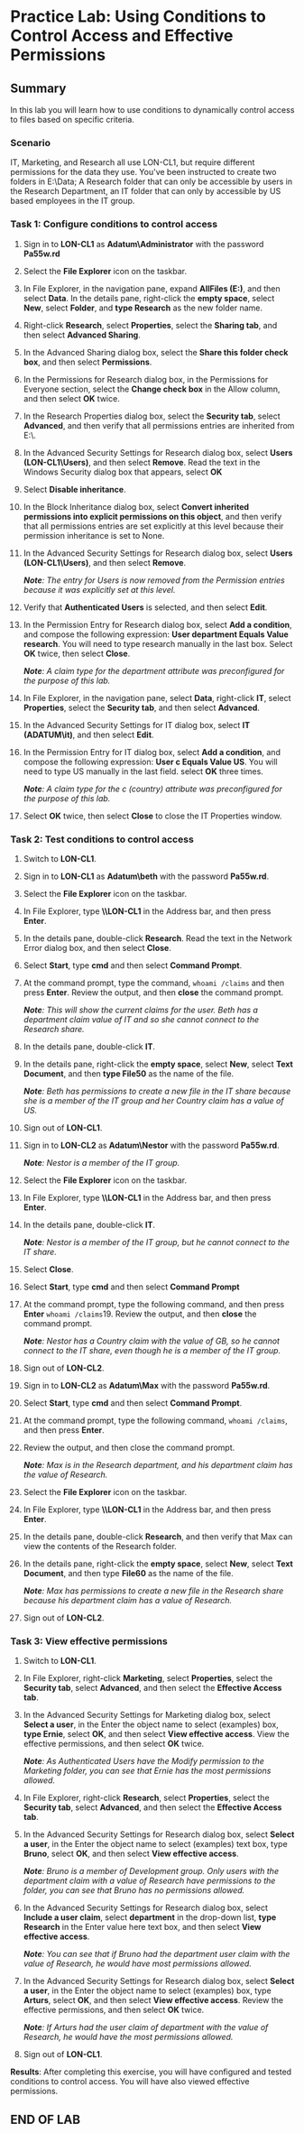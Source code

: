 # Practice Lab: Using Conditions to Control Access and Effective Permissions

## Summary

In this lab you will learn how to use conditions to dynamically control access to files based on specific criteria.

### Scenario

IT, Marketing, and Research all use LON-CL1, but require different permissions for the data they use. You've been instructed to create two folders in E:\\Data; A Research folder that can only be accessible by users in the Research Department, an IT folder that can only by accessible by US based employees in the IT group.

### Task 1: Configure conditions to control access

1. Sign in to **LON-CL1** as **Adatum\\Administrator** with the password
    **Pa55w.rd**

1. Select the **File Explorer** icon on the taskbar.

1. In File Explorer, in the navigation pane, expand **AllFiles (E:)**, and
    then select **Data**. In the details pane, right-click the **empty space**,
    select **New**, select **Folder**, and **type Research** as the new folder
    name.

1. Right-click **Research**, select **Properties**, select the **Sharing tab**,
    and then select **Advanced Sharing**.

1. In the Advanced Sharing dialog box, select the **Share this folder check
    box**, and then select **Permissions**.

1. In the Permissions for Research dialog box, in the Permissions for Everyone
    section, select the **Change check box** in the Allow column, and then select
    **OK** twice.

1. In the Research Properties dialog box, select the **Security tab**, select
    **Advanced**, and then verify that all permissions entries are inherited
    from E:\\.

1. In the Advanced Security Settings for Research dialog box, select **Users
    (LON-CL1\\Users)**, and then select **Remove**. Read the text in the Windows
    Security dialog box that appears, select **OK**

1. Select **Disable inheritance**.

1. In the Block Inheritance dialog box, select **Convert inherited permissions
    into explicit permissions on this object**, and then verify that all
    permissions entries are set explicitly at this level because their
    permission inheritance is set to None.

1. In the Advanced Security Settings for Research dialog box, select **Users
    (LON-CL1\\Users)**, and then select **Remove**. 

    _**Note**: The entry for Users is now removed from the Permission entries because it was explicitly set at this level._

1. Verify that **Authenticated Users** is selected, and then select **Edit**.

1. In the Permission Entry for Research dialog box, select **Add a condition**,
    and compose the following expression: **User department Equals Value
    research**. You will need to type research manually in the last box. Select
    **OK** twice, then select **Close**. 

    _**Note**: A claim type for the department attribute was preconfigured for the purpose of this lab._

1. In File Explorer, in the navigation pane, select **Data**, right-click
    **IT**, select **Properties**, select the **Security tab**, and then select
    **Advanced**.

1. In the Advanced Security Settings for IT dialog box, select **IT (ADATUM\\it)**, and then select **Edit**.

1. In the Permission Entry for IT dialog box, select **Add a condition**, and
    compose the following expression: **User c Equals Value US**. You will
    need to type US manually in the last field. select **OK** three times.

    _**Note**: A claim type for the c (country) attribute was preconfigured for the purpose of this lab._

1. Select **OK** twice, then select **Close** to close the IT Properties window.

### Task 2: Test conditions to control access

1. Switch to **LON-CL1**.

1. Sign in to **LON-CL1** as **Adatum\\beth** with the password **Pa55w.rd**.

1. Select the **File Explorer** icon on the taskbar.

1. In File Explorer, type **\\\\LON-CL1** in the Address bar, and then press **Enter**.

1. In the details pane, double-click **Research**. Read the text in the Network Error dialog box,
    and then select **Close**.

1. Select **Start**, type **cmd** and then select **Command Prompt**.

1. At the command prompt, type the command, `whoami /claims` and then press **Enter**. Review the output, and then **close** the command prompt.

    _**Note**: This will show the current claims for the user. Beth has a department claim value of IT and so she cannot connect to the Research share._

1. In the details pane, double-click **IT**.

1. In the details pane, right-click the **empty space**, select **New**, select
    **Text Document**, and then **type File50** as the name of the file.

    _**Note**: Beth has permissions to create a new file in the IT share because she is a member of the IT group and her Country claim has a value of US._

1. Sign out of **LON-CL1**.

1. Sign in to **LON-CL2** as **Adatum\\Nestor** with the password **Pa55w.rd**.

     _**Note**: Nestor is a member of the IT group._

1. Select the **File Explorer** icon on the taskbar.

1. In File Explorer, type **\\\\LON-CL1** in the Address bar, and then press **Enter**.

1. In the details pane, double-click **IT**.

    _**Note**: Nestor is a member of the IT group, but he cannot connect to the IT share._

1. Select **Close**.

1. Select **Start**, type **cmd** and then select **Command Prompt**

1. At the command prompt, type the following command, and then press **Enter**
    `whoami /claims`19. Review the output, and then **close** the command prompt.

    _**Note**: Nestor has a Country claim with the value of GB, so he cannot connect
    to the IT share, even though he is a member of the IT group._

1. Sign out of **LON-CL2**.

1. Sign in to **LON-CL2** as **Adatum\\Max** with the password **Pa55w.rd**.

1. Select **Start**, type **cmd** and then select **Command Prompt**.

1. At the command prompt, type the following command, `whoami /claims`, and then press **Enter**.

1. Review the output, and then close the command prompt.

    _**Note**: Max is in the Research department, and his department claim has the
    value of Research._

1. Select the **File Explorer** icon on the taskbar.

1. In File Explorer, type **\\\\LON-CL1** in the Address bar, and then press **Enter**.

1. In the details pane, double-click **Research**, and then verify that Max can
    view the contents of the Research folder.

1. In the details pane, right-click the **empty space**, select **New**, select
    **Text Document**, and then type **File60** as the name of the file.

    _**Note**: Max has permissions to create a new file in the Research share because
    his department claim has a value of Research._

1. Sign out of **LON-CL2**.

### Task 3: View effective permissions

1. Switch to **LON-CL1**.

1. In File Explorer, right-click **Marketing**, select **Properties**, select the **Security tab**, select **Advanced**, and then select   the **Effective Access tab**.

1. In the Advanced Security Settings for Marketing dialog box, select **Select a
    user**, in the Enter the object name to select (examples) box, **type
    Ernie**, select **OK**, and then select **View effective access**. View the
    effective permissions, and then select **OK** twice.

    _**Note**: As Authenticated Users have the Modify permission to the Marketing
    folder, you can see that Ernie has the most permissions allowed._

1. In File Explorer, right-click **Research**, select **Properties**, select the **Security tab**, select **Advanced**, and then
    select the **Effective Access tab**.

1. In the Advanced Security Settings for Research dialog box, select **Select a
    user**, in the Enter the object name to select (examples) text box, type
    **Bruno**, select **OK**, and then select **View effective access**.

    _**Note**: Bruno is a member of Development group. Only users with the department claim with a value of Research have permissions to the folder, you can see that Bruno has no permissions allowed._

1. In the Advanced Security Settings for Research dialog box, select **Include a
    user claim**, select **department** in the drop-down list, **type Research**
    in the Enter value here text box, and then select **View effective access**.

    _**Note**: You can see that if Bruno had the department user claim with the value
    of Research, he would have most permissions allowed._

1. In the Advanced Security Settings for Research dialog box, select **Select a
    user**, in the Enter the object name to select (examples) box, type
    **Arturs**, select **OK**, and then select **View effective access**. Review
    the effective permissions, and then select **OK** twice.

    _**Note**: If Arturs had the user claim of department with the value of Research,
    he would have the most permissions allowed._

1. Sign out of **LON-CL1**.

**Results**: After completing this exercise, you will have configured and tested
conditions to control access. You will have also viewed effective permissions.

## END OF LAB
